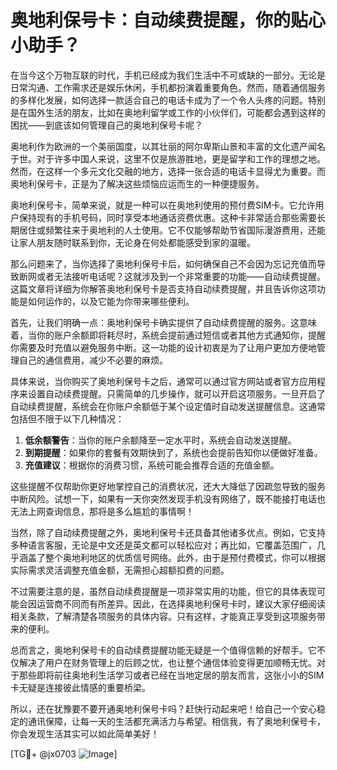 # 奥地利保号卡：自动续费提醒，你的贴心小助手？

在当今这个万物互联的时代，手机已经成为我们生活中不可或缺的一部分。无论是日常沟通、工作需求还是娱乐休闲，手机都扮演着重要角色。然而，随着通信服务的多样化发展，如何选择一款适合自己的电话卡成为了一个令人头疼的问题。特别是在国外生活的朋友，比如在奥地利留学或工作的小伙伴们，可能都会遇到这样的困扰——到底该如何管理自己的奥地利保号卡呢？

奥地利作为欧洲的一个美丽国度，以其壮丽的阿尔卑斯山景和丰富的文化遗产闻名于世。对于许多中国人来说，这里不仅是旅游胜地，更是留学和工作的理想之地。然而，在这样一个多元文化交融的地方，选择一张合适的电话卡显得尤为重要。而奥地利保号卡，正是为了解决这些烦恼应运而生的一种便捷服务。

奥地利保号卡，简单来说，就是一种可以在奥地利使用的预付费SIM卡。它允许用户保持现有的手机号码，同时享受本地通话资费优惠。这种卡非常适合那些需要长期居住或频繁往来于奥地利的人士使用。它不仅能够帮助节省国际漫游费用，还能让家人朋友随时联系到你，无论身在何处都能感受到家的温暖。

那么问题来了，当你选择了奥地利保号卡后，如何确保自己不会因为忘记充值而导致断网或者无法接听电话呢？这就涉及到一个非常重要的功能——自动续费提醒。这篇文章将详细为你解答奥地利保号卡是否支持自动续费提醒，并且告诉你这项功能是如何运作的，以及它能为你带来哪些便利。

首先，让我们明确一点：奥地利保号卡确实提供了自动续费提醒的服务。这意味着，当你的账户余额即将耗尽时，系统会提前通过短信或者其他方式通知你，提醒你需要及时充值以避免服务中断。这一功能的设计初衷是为了让用户更加方便地管理自己的通信费用，减少不必要的麻烦。

具体来说，当你购买了奥地利保号卡之后，通常可以通过官方网站或者官方应用程序来设置自动续费提醒。只需简单的几步操作，就可以开启这项服务。一旦开启了自动续费提醒，系统会在你账户余额低于某个设定值时自动发送提醒信息。这通常包括但不限于以下几种情况：

1. **低余额警告**：当你的账户余额降至一定水平时，系统会自动发送提醒。
2. **到期提醒**：如果你的套餐有效期快到了，系统也会提前告知你以便做好准备。
3. **充值建议**：根据你的消费习惯，系统可能会推荐合适的充值金额。

这些提醒不仅帮助你更好地掌控自己的消费状况，还大大降低了因疏忽导致的服务中断风险。试想一下，如果有一天你突然发现手机没有网络了，既不能接打电话也无法上网查询信息，那将是多么尴尬的事情啊！

当然，除了自动续费提醒之外，奥地利保号卡还具备其他诸多优点。例如，它支持多种语言客服，无论是中文还是英文都可以轻松应对；再比如，它覆盖范围广，几乎涵盖了整个奥地利地区的优质信号网络。此外，由于是预付费模式，你可以根据实际需求灵活调整充值金额，无需担心超额扣费的问题。

不过需要注意的是，虽然自动续费提醒是一项非常实用的功能，但它的具体表现可能会因运营商不同而有所差异。因此，在选择奥地利保号卡时，建议大家仔细阅读相关条款，了解清楚各项服务的具体内容。只有这样，才能真正享受到这项服务带来的便利。

总而言之，奥地利保号卡的自动续费提醒功能无疑是一个值得信赖的好帮手。它不仅解决了用户在财务管理上的后顾之忧，也让整个通信体验变得更加顺畅无忧。对于那些即将前往奥地利生活学习或者已经在当地定居的朋友而言，这张小小的SIM卡无疑是连接彼此情感的重要桥梁。

所以，还在犹豫要不要开通奥地利保号卡吗？赶快行动起来吧！给自己一个安心稳定的通讯保障，让每一天的生活都充满活力与希望。相信我，有了奥地利保号卡，你会发现生活其实可以如此简单美好！

[TG💪+ @jx0703 ![Image](https://github.com/user-attachments/assets/dbca1d08-cadb-493c-b0ec-ad6f7a83f270)]